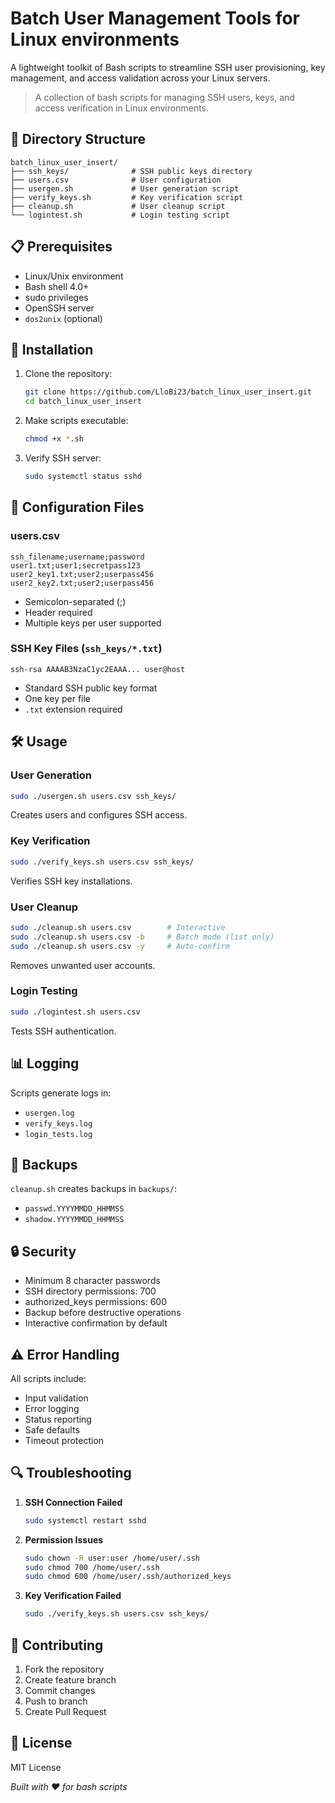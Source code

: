 # Batch User Management Tools for Linux environments

A lightweight toolkit of Bash scripts to streamline SSH user provisioning, key management, and access validation across your Linux servers.

> A collection of bash scripts for managing SSH users, keys, and access verification in Linux environments.

## 📁 Directory Structure

```
batch_linux_user_insert/
├── ssh_keys/              # SSH public keys directory
├── users.csv              # User configuration
├── usergen.sh             # User generation script
├── verify_keys.sh         # Key verification script
├── cleanup.sh             # User cleanup script
└── logintest.sh           # Login testing script
```

## 📋 Prerequisites

* Linux/Unix environment
* Bash shell 4.0+
* sudo privileges
* OpenSSH server
* `dos2unix` (optional)

## 🔧 Installation

1. Clone the repository:

   ```bash
   git clone https://github.com/LloBi23/batch_linux_user_insert.git
   cd batch_linux_user_insert
   ```

2. Make scripts executable:

   ```bash
   chmod +x *.sh
   ```

3. Verify SSH server:

   ```bash
   sudo systemctl status sshd
   ```

## 📄 Configuration Files

### users.csv

```csv
ssh_filename;username;password
user1.txt;user1;secretpass123
user2_key1.txt;user2;userpass456
user2_key2.txt;user2;userpass456
```

* Semicolon-separated (;)
* Header required
* Multiple keys per user supported

### SSH Key Files (`ssh_keys/*.txt`)

```
ssh-rsa AAAAB3NzaC1yc2EAAA... user@host
```

* Standard SSH public key format
* One key per file
* `.txt` extension required

## 🛠️ Usage

### User Generation

```bash
sudo ./usergen.sh users.csv ssh_keys/
```

Creates users and configures SSH access.

### Key Verification

```bash
sudo ./verify_keys.sh users.csv ssh_keys/
```

Verifies SSH key installations.

### User Cleanup

```bash
sudo ./cleanup.sh users.csv        # Interactive
sudo ./cleanup.sh users.csv -b     # Batch mode (list only)
sudo ./cleanup.sh users.csv -y     # Auto-confirm
```

Removes unwanted user accounts.

### Login Testing

```bash
sudo ./logintest.sh users.csv
```

Tests SSH authentication.

## 📊 Logging

Scripts generate logs in:

* `usergen.log`
* `verify_keys.log`
* `login_tests.log`

## 💾 Backups

`cleanup.sh` creates backups in `backups/`:

* `passwd.YYYYMMDD_HHMMSS`
* `shadow.YYYYMMDD_HHMMSS`

## 🔒 Security

* Minimum 8 character passwords
* SSH directory permissions: 700
* authorized\_keys permissions: 600
* Backup before destructive operations
* Interactive confirmation by default

## ⚠️ Error Handling

All scripts include:

* Input validation
* Error logging
* Status reporting
* Safe defaults
* Timeout protection

## 🔍 Troubleshooting

1. **SSH Connection Failed**

   ```bash
   sudo systemctl restart sshd
   ```

2. **Permission Issues**

   ```bash
   sudo chown -R user:user /home/user/.ssh
   sudo chmod 700 /home/user/.ssh
   sudo chmod 600 /home/user/.ssh/authorized_keys
   ```

3. **Key Verification Failed**

   ```bash
   sudo ./verify_keys.sh users.csv ssh_keys/
   ```

## 👥 Contributing

1. Fork the repository
2. Create feature branch
3. Commit changes
4. Push to branch
5. Create Pull Request

## 📝 License

MIT License

*Built with ❤️ for bash scripts*
